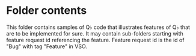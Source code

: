 # Folder contents 

This folder contains samples of Q♭ code that illustrates features of Q♭ that are to be implemented for sure. 
It may contain sub-folders starting with feature request id referencing the feature. Feature request id is the id of "Bug" with tag "Feature" in VSO. 

